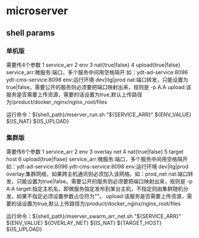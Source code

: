 # microserver

## shell params

### 单机版
需要传4个参数
1 service_arr  2 env  3 nat{true|false} 4  upload{true|false}
service_arr:微服务:端口，多个服务中间用空格隔开 如：ydt-ad-service:8096 ydt-cms-service:8098
env:运行环境 dev|itg|prod
nat:端口转发，只能设置为true|false。需要公开的服务则必须要把端口映射出来，规则是 -p A:A
upload:该服务是否需要上传资源，需要的话设置为true,默认上传路径为/product/docker_nginx/nginx_root/files

运行命令：${shell_path}/mserver_run.sh "${SERVICE_ARR}"  ${ENV_VALUE}  ${IS_NAT} ${IS_UPLOAD}

### 集群版
需要传6个参数
1 service_arr  2 env  3 overlay net 4 nat{true|false} 5 target host 6 upload{true|flase}
service_arr:微服务:端口，多个服务中间用空格隔开 如：ydt-ad-service:8096 ydt-cms-service:8098
env:运行环境 dev|itg|prod
overlay:集群网络，如果跨主机通讯则必须加入该网络。如：prod_net
nat:端口转发，只能设置为true|false。需要公开的服务则必须要把端口映射出来，规则是 -p A:A
target:指定主机名，即微服务指定发布到某台主机，不指定则由集群随机分发。如果不指定必须设置参数占位符为""。
upload:该服务是否需要上传资源，需要的话设置为true,默认上传路径为/product/docker_nginx/nginx_root/files

运行命令：${shell_path}/mserver_swarm_arr_net.sh "${SERVICE_ARR}"  ${ENV_VALUE} ${OVERLAY_NET}  ${IS_NAT} ${TARGET_HOST} ${IS_UPLOAD} 

